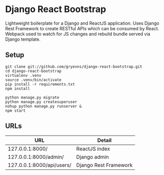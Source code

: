 # Django React Bootstrap

Lightweight boilerplate for a Django and ReactJS application. Uses Django Rest Framework to create RESTful APIs which can be consumed by React. Webpack used to watch for JS changes and rebuild bundle served via Django template.

## Setup
```
git clone git://github.com/gryevns/django-react-bootstrap.git
cd django-react-bootstrap
virtualenv .venv
source .venv/bin/activate
pip install -r requirements.txt
npm install

python manage.py migrate
python manage.py createsuperuser
nohup python manage.py runserver &
npm start
```

## URLs
URL                       | Detail
------------------------- | ---------------------
127.0.0.1:8000/           | ReactJS index
127.0.0.1:8000/admin/     | Django admin
127.0.0.1:8000/api/users/ | Django Rest Framework
